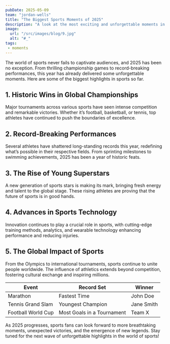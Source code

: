 ```yaml
---
pubDate: 2025-05-09
team: "jordan-wells"
title: "The Biggest Sports Moments of 2025"
description: "A look at the most exciting and unforgettable moments in sports for 2025, from record-breaking performances to championship victories."
image:
  url: "/src/images/blog/9.jpg"
  alt: "#_"
tags: 
 - moments
---
```


The world of sports never fails to captivate audiences, and 2025 has been no exception. From thrilling championship games to record-breaking performances, this year has already delivered some unforgettable moments. Here are some of the biggest highlights in sports so far.

## 1. Historic Wins in Global Championships

Major tournaments across various sports have seen intense competition and remarkable victories. Whether it’s football, basketball, or tennis, top athletes have continued to push the boundaries of excellence.

## 2. Record-Breaking Performances

Several athletes have shattered long-standing records this year, redefining what’s possible in their respective fields. From sprinting milestones to swimming achievements, 2025 has been a year of historic feats.

## 3. The Rise of Young Superstars

A new generation of sports stars is making its mark, bringing fresh energy and talent to the global stage. These rising athletes are proving that the future of sports is in good hands.

## 4. Advances in Sports Technology

Innovation continues to play a crucial role in sports, with cutting-edge training methods, analytics, and wearable technology enhancing performance and reducing injuries.

## 5. The Global Impact of Sports

From the Olympics to international tournaments, sports continue to unite people worldwide. The influence of athletics extends beyond competition, fostering cultural exchange and inspiring millions.

| Event              | Record Set                 | Winner     |
| ------------------ | -------------------------- | ---------- |
| Marathon           | Fastest Time               | John Doe   |
| Tennis Grand Slam  | Youngest Champion          | Jane Smith |
| Football World Cup | Most Goals in a Tournament | Team X     |

As 2025 progresses, sports fans can look forward to more breathtaking moments, unexpected victories, and the emergence of new legends. Stay tuned for the next wave of unforgettable highlights in the world of sports!
